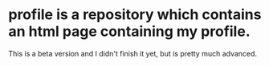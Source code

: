 # profile is a repository which contains an html page containing my profile. 
This is a beta version and I didn't finish it yet, but is pretty much advanced.

